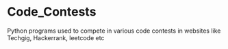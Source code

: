 # Code_Contests
Python programs used to compete in various code contests in websites like Techgig, Hackerrank, leetcode etc
